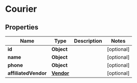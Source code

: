 

# Courier


## Properties

| Name | Type | Description | Notes |
|------------ | ------------- | ------------- | -------------|
|**id** | **Object** |  |  [optional] |
|**name** | **Object** |  |  [optional] |
|**phone** | **Object** |  |  [optional] |
|**affiliatedVendor** | [**Vendor**](Vendor.md) |  |  [optional] |



